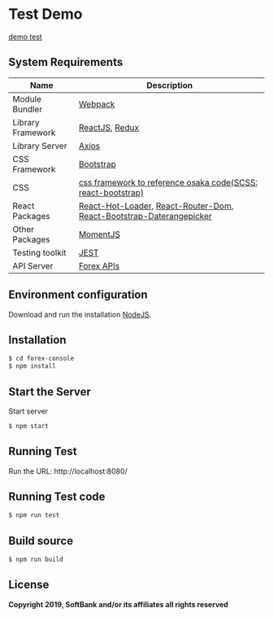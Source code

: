 # Test Demo

[demo test](http://test.laptrinhblockchain.net/) 

## System Requirements

| Name | Description |
| ------ | ------ |
| Module Bundler | [Webpack](https://webpack.js.org/) |
| Library Framework | [ReactJS](https://reactjs.org/), [Redux](https://redux.js.org/) |
| Library Server | [Axios](https://github.com/axios/axios) |
| CSS Framework | [Bootstrap](https://getbootstrap.com/docs/3.4/) |
| CSS | [css framework to reference osaka code(SCSS: react-bootstrap)](https://react-bootstrap.github.io/getting-started/introduction/) |
| React Packages | [React-Hot-Loader](https://github.com/gaearon/react-hot-loader/), [React-Router-Dom](https://github.com/ReactTraining/react-router), [React-Bootstrap-Daterangepicker](https://github.com/skratchdot/react-bootstrap-daterangepicker/) |
| Other Packages | [MomentJS](https://momentjs.com/) |
| Testing toolkit |  [JEST](https://jestjs.io/) |
| API Server | [Forex APIs](https://github.com/its-bussdev/forex/) |

## Environment configuration

Download and run the installation [NodeJS](https://nodejs.org/en/).

## Installation

```sh
$ cd forex-console
$ npm install
```

## Start the Server
Start server
```sh
$ npm start
```

## Running Test

Run the URL: http://localhost:8080/

## Running Test code
```sh
$ npm run test
```

## Build source
```sh
$ npm run build
```

## License
**Copyright 2019, SoftBank and/or its affiliates all rights reserved**

